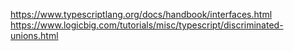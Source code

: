 
https://www.typescriptlang.org/docs/handbook/interfaces.html
https://www.logicbig.com/tutorials/misc/typescript/discriminated-unions.html
